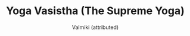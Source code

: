 ---
title: "Yoga Vasistha (The Supreme Yoga)"
author: ["Valmiki (attributed)"]
year: 1000
language: ["Sanskrit", "English"]
genre: ["Philosophy", "Spiritual Texts", "Classical Literature"]
description: "The Yoga Vasistha represents Advaita Vedanta's most comprehensive and accessible exposition through narrative framework, presenting non-dualistic philosophy via sage Vasistha's instruction to Prince Rama addressing approximately 32,000 verses across six books. Composed between 6th-14th century CE (dates debated) and traditionally attributed to Valmiki, this monumental work employs storytelling pedagogy: embedded tales illustrating philosophical principles, dialogues addressing metaphysical questions, and progressive teaching moving from conventional understanding to ultimate realization. The text addresses consciousness as sole reality, world as mental projection, liberation through understanding reality's nature, and practical meditation achieving direct realization. Beyond abstract philosophy, the Yoga Vasistha presents sophisticated psychology analyzing mind's creative power, detailed phenomenology of consciousness states, and accessible spiritual path emphasizing understanding over ritual. The work influenced Hindu spirituality profoundly—Kashmir Shaivism, Neo-Vedanta, and modern teachers—while demonstrating Advaita philosophy's literary and pedagogical sophistication, proving non-dualism accessible through narrative art alongside technical treatises."
collections: ['philosophy', 'spiritual-texts', 'philosophy', 'classical-literature', 'devotional-poetry']
sources:
  - name: "Internet Archive (Swami Venkatesananda abridged translation)"
    url: "https://archive.org/details/YogaVasisthaOfValmiki"
    type: "other"
references:
  - name: "Wikipedia: Yoga Vasistha"
    url: "https://en.wikipedia.org/wiki/Yoga_Vasistha"
    type: "wikipedia"
  - name: "Wikipedia: Vasistha"
    url: "https://en.wikipedia.org/wiki/Vasistha"
    type: "wikipedia"
  - name: "Wikipedia: Advaita Vedanta"
    url: "https://en.wikipedia.org/wiki/Advaita_Vedanta"
    type: "wikipedia"
  - name: "Wikipedia: Rama"
    url: "https://en.wikipedia.org/wiki/Rama"
    type: "wikipedia"
  - name: "Open Library: Yoga Vasistha (The Supreme"
    url: "https://openlibrary.org/search?q=Yoga+Vasistha+The+Supreme+Yoga+year+Valmiki+attributed"
    type: "other"
featured: false
publishDate: 2025-10-30
tags: ['classical-literature', 'philosophy']
---